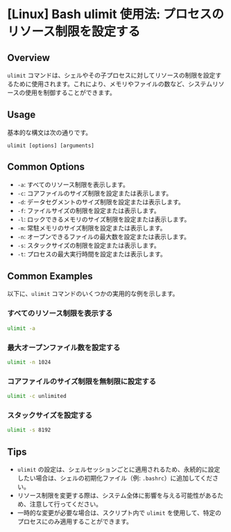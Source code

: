# [Linux] Bash ulimit 使用法: プロセスのリソース制限を設定する

## Overview
`ulimit` コマンドは、シェルやその子プロセスに対してリソースの制限を設定するために使用されます。これにより、メモリやファイルの数など、システムリソースの使用を制御することができます。

## Usage
基本的な構文は次の通りです。

```
ulimit [options] [arguments]
```

## Common Options
- `-a`: すべてのリソース制限を表示します。
- `-c`: コアファイルのサイズ制限を設定または表示します。
- `-d`: データセグメントのサイズ制限を設定または表示します。
- `-f`: ファイルサイズの制限を設定または表示します。
- `-l`: ロックできるメモリのサイズ制限を設定または表示します。
- `-m`: 常駐メモリのサイズ制限を設定または表示します。
- `-n`: オープンできるファイルの最大数を設定または表示します。
- `-s`: スタックサイズの制限を設定または表示します。
- `-t`: プロセスの最大実行時間を設定または表示します。

## Common Examples
以下に、`ulimit` コマンドのいくつかの実用的な例を示します。

### すべてのリソース制限を表示する
```bash
ulimit -a
```

### 最大オープンファイル数を設定する
```bash
ulimit -n 1024
```

### コアファイルのサイズ制限を無制限に設定する
```bash
ulimit -c unlimited
```

### スタックサイズを設定する
```bash
ulimit -s 8192
```

## Tips
- `ulimit` の設定は、シェルセッションごとに適用されるため、永続的に設定したい場合は、シェルの初期化ファイル（例: `.bashrc`）に追加してください。
- リソース制限を変更する際は、システム全体に影響を与える可能性があるため、注意して行ってください。
- 一時的な変更が必要な場合は、スクリプト内で `ulimit` を使用して、特定のプロセスにのみ適用することができます。
